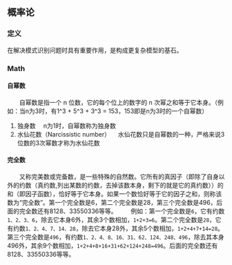 ## 概率论

### 定义
在解决模式识别问题时具有重要作用，是构成更复杂模型的基石。

### Math

#### 自幂数

&emsp;&emsp;自幂数是指一个 n 位数，它的每个位上的数字的 n 次幂之和等于它本身。（例如：当n为3时，有1^3 + 5^3 + 3^3 = 153，153即是n为3时的一个自幂数）

1. 独身数
&emsp;n为1时，自幂数称为独身数
2. 水仙花数（Narcissistic number）
&emsp;水仙花数只是自幂数的一种，严格来说3位数的3次幂数才称为水仙花数

#### 完全数

&emsp;&emsp;又称完美数或完备数，是一些特殊的自然数。它所有的真因子（即除了自身以外的约数（真约数,列出某数的约数，去掉该数本身，剩下的就是它的真约数））的和（即因子函数），恰好等于它本身。如果一个数恰好等于它的因子之和，则称该数为“完全数”。第一个完全数是6，第二个完全数是28，第三个完全数是496，后面的完全数还有8128、33550336等等。
&emsp;&emsp;例如：第一个完全数是`6`，它有约数`1、2、3、6`，除去它本身6外，其余3个数相加，`1+2+3=6`。第二个完全数是`28`，它有约数`1、2、4、7、14、28`，除去它本身28外，其余5个数相加，`1+2+4+7+14=28`。第三个完全数是`496`，有约数`1、2、4、8、16、31、62、124、248、496`，除去其本身496外，其余9个数相加，`1+2+4+8+16+31+62+124+248=496`。后面的完全数还有8128、33550336等等。
